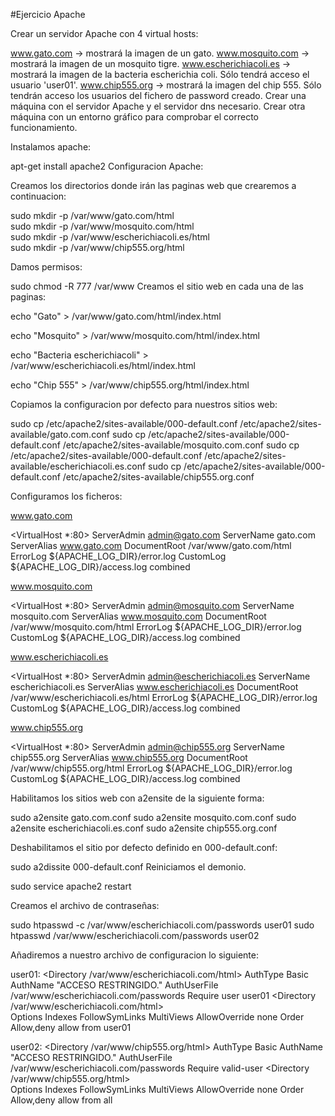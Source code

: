 #Ejercicio Apache

Crear un servidor Apache con 4 virtual hosts:

www.gato.com -> mostrará la imagen de un gato.
www.mosquito.com -> mostrará la imagen de un mosquito tigre.
www.escherichiacoli.es -> mostrará la imagen de la bacteria escherichia coli. Sólo tendrá acceso el usuario 'user01'.
www.chip555.org -> mostrará la imagen del chip 555. Sólo tendrán acceso los usuarios del fichero de password creado.
Crear una máquina con el servidor Apache y el servidor dns necesario. Crear otra máquina con un entorno gráfico para comprobar el correcto funcionamiento.

Instalamos apache:

apt-get install apache2
Configuracion Apache:

Creamos los directorios donde irán las paginas web que crearemos a continuacion:

sudo mkdir -p /var/www/gato.com/html  
sudo mkdir -p /var/www/mosquito.com/html  
sudo mkdir -p /var/www/escherichiacoli.es/html  
sudo mkdir -p /var/www/chip555.org/html 

Damos permisos:

sudo chmod -R 777 /var/www
Creamos el sitio web en cada una de las paginas:

echo "Gato" > /var/www/gato.com/html/index.html

echo "Mosquito" > /var/www/mosquito.com/html/index.html

echo "Bacteria escherichiacoli" > /var/www/escherichiacoli.es/html/index.html

echo "Chip 555" > /var/www/chip555.org/html/index.html

Copiamos la configuracion por defecto para nuestros sitios web:

sudo cp /etc/apache2/sites-available/000-default.conf /etc/apache2/sites-available/gato.com.conf
sudo cp /etc/apache2/sites-available/000-default.conf /etc/apache2/sites-available/mosquito.com.conf
sudo cp /etc/apache2/sites-available/000-default.conf /etc/apache2/sites-available/escherichiacoli.es.conf
sudo cp /etc/apache2/sites-available/000-default.conf /etc/apache2/sites-available/chip555.org.conf

Configuramos los ficheros:

www.gato.com

<VirtualHost *:80>
    ServerAdmin admin@gato.com
    ServerName gato.com
    ServerAlias www.gato.com
    DocumentRoot /var/www/gato.com/html
    ErrorLog ${APACHE_LOG_DIR}/error.log
    CustomLog ${APACHE_LOG_DIR}/access.log combined
</VirtualHost>

www.mosquito.com

<VirtualHost *:80>
    ServerAdmin admin@mosquito.com
    ServerName mosquito.com
    ServerAlias www.mosquito.com
    DocumentRoot /var/www/mosquito.com/html
    ErrorLog ${APACHE_LOG_DIR}/error.log
    CustomLog ${APACHE_LOG_DIR}/access.log combined
</VirtualHost>

www.escherichiacoli.es

<VirtualHost *:80>
    ServerAdmin admin@escherichiacoli.es
    ServerName escherichiacoli.es
    ServerAlias www.escherichiacoli.es
    DocumentRoot /var/www/escherichiacoli.es/html
    ErrorLog ${APACHE_LOG_DIR}/error.log
    CustomLog ${APACHE_LOG_DIR}/access.log combined
</VirtualHost>

www.chip555.org

<VirtualHost *:80>
    ServerAdmin admin@chip555.org
    ServerName chip555.org
    ServerAlias www.chip555.org
    DocumentRoot /var/www/chip555.org/html
    ErrorLog ${APACHE_LOG_DIR}/error.log
    CustomLog ${APACHE_LOG_DIR}/access.log combined
</VirtualHost>

Habilitamos los sitios web con a2ensite de la siguiente forma:

sudo a2ensite gato.com.conf
sudo a2ensite mosquito.com.conf
sudo a2ensite escherichiacoli.es.conf
sudo a2ensite chip555.org.conf

Deshabilitamos el sitio por defecto definido en 000-default.conf:

sudo a2dissite 000-default.conf
Reiniciamos el demonio.

sudo service apache2 restart

Creamos el archivo de contraseñas:

sudo htpasswd -c /var/www/escherichiacoli.com/passwords user01
sudo htpasswd  /var/www/escherichiacoli.com/passwords user02

Añadiremos a nuestro archivo de configuracion lo siguiente:

user01:
<Directory /var/www/escherichiacoli.com/html>
	AuthType Basic
	AuthName "ACCESO RESTRINGIDO."
	AuthUserFile /var/www/escherichiacoli.com/passwords
	Require user user01
</Directory>
<Directory /var/www/escherichiacoli.com/html>        
	Options Indexes FollowSymLinks MultiViews
	AllowOverride  none
	Order Allow,deny
	allow from user01
</Directory>

user02:
<Directory /var/www/chip555.org/html>
	AuthType Basic
	AuthName "ACCESO RESTRINGIDO."
	AuthUserFile /var/www/escherichiacoli.com/passwords
	Require valid-user
</Directory>
<Directory /var/www/chip555.org/html>        
	Options Indexes FollowSymLinks MultiViews
	AllowOverride  none
	Order Allow,deny
	allow from all
</Directory>

